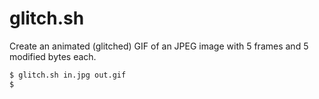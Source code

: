 # glitch.sh

Create an animated (glitched) GIF of an JPEG image with 5 frames and 5 modified
bytes each.

```bash
$ glitch.sh in.jpg out.gif
$
```
